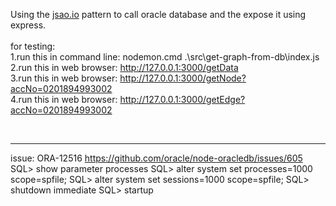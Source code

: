 Using the <a href="https://jsao.io/2017/06/how-to-get-use-and-close-a-db-connection-using-promises/
" target="_blank">jsao.io</a> pattern to call oracle database and the expose it using express.
<br/>
<br/>
for testing:
<br/>
1.run this in command line: nodemon.cmd .\src\get-graph-from-db\index.js
<br/>
2.run this in web browser: <a href="http://127.0.0.1:3000/getData">http://127.0.0.1:3000/getData</a>
<br/>
3.run this in web browser: <a href="http://127.0.0.1:3000/getNode?accNo=0201894993002">http://127.0.0.1:3000/getNode?accNo=0201894993002</a>
<br/>
4.run this in web browser: <a href="http://127.0.0.1:3000/getEdge?accNo=0201894993002">http://127.0.0.1:3000/getEdge?accNo=0201894993002</a>

<br/>
<hr/>
issue: ORA-12516
<a href="https://github.com/oracle/node-oracledb/issues/605">https://github.com/oracle/node-oracledb/issues/605</a>
SQL> show parameter processes
SQL> alter system set processes=1000 scope=spfile;
SQL> alter system set sessions=1000 scope=spfile;
SQL> shutdown immediate
SQL> startup